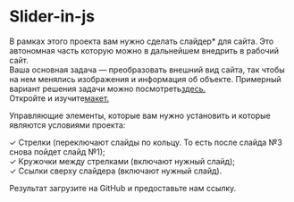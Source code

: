 # Slider-in-js
В рамках этого проекта вам нужно сделать слайдер* для сайта. Это автономная часть которую можно в дальнейшем внедрить в рабочий сайт.<br>
Ваша основная задача — преобразовать внешний вид сайта, так чтобы на нем менялись изображения и информация об объекте. Примерный вариант решения задачи можно посмотреть<a href="https://codepen.io/SkillFactory/pen/NWYraLv">здесь.</a><br>
Откройте и изучите<a href="https://www.figma.com/file/D4rkmpfIjEC3GwYBPgE1vd/Slider">макет.</a><br>

Управляющие элементы, которые вам нужно установить и которые являются условиями проекта:<br>

✓ Стрелки (переключают слайды по кольцу. То есть после слайда №3 снова пойдет слайд №1);<br>
✓ Кружочки между стрелками (включают нужный слайд);<br>
✓ Ссылки сверху слайдера (включают нужный слайд).<br>
 

Результат загрузите на GitHub и предоставьте нам ссылку.
